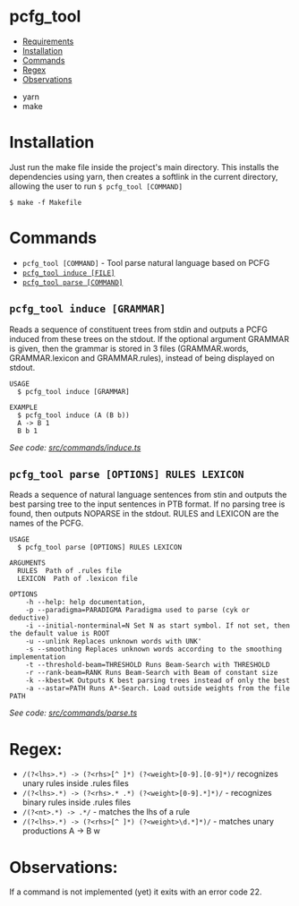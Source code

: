 pcfg_tool
=========

<!-- toc -->
* [Requirements](#requirements)
* [Installation](#installation)
* [Commands](#commands)
* [Regex](#regex)
* [Observations](#obs)
<!-- tocstop -->

<!-- requirements -->
- yarn
- make
<!-- requirementsstop -->
# Installation
Just run the make file inside the project's main directory. This installs the dependencies using yarn, then creates a softlink in the current directory, allowing the user to run
`$ pcfg_tool [COMMAND]`
<!-- installation -->
```sh-session
$ make -f Makefile
```
<!-- usagestop -->
# Commands
<!-- commands -->
* `pcfg_tool [COMMAND]` - Tool parse natural language based on PCFG
* [`pcfg_tool induce [FILE]`](#pcfg_tool-induce)
* [`pcfg_tool parse [COMMAND]`](#pcfg_tool-parse)

## `pcfg_tool induce [GRAMMAR]`

Reads a sequence of constituent trees from stdin and outputs a PCFG induced from these trees on the stdout.
If the optional argument GRAMMAR is given, then the grammar
is stored in 3 files (GRAMMAR.words, GRAMMAR.lexicon and GRAMMAR.rules), instead of being displayed on stdout.

```
USAGE
  $ pcfg_tool induce [GRAMMAR]

EXAMPLE
  $ pcfg_tool induce (A (B b))
  A -> B 1
  B b 1
```

_See code: [src/commands/induce.ts](https://github.com/g-lopes/pcfg_tool_2/blob/master/src/commands/induce.ts)_

## `pcfg_tool parse [OPTIONS] RULES LEXICON`

Reads a sequence of natural language sentences from stin and outputs the best parsing tree to the input sentences in PTB format. If no parsing tree is found, then outputs NOPARSE <sentence> in the stdout. RULES and LEXICON are the names of the PCFG.

```
USAGE
  $ pcfg_tool parse [OPTIONS] RULES LEXICON

ARGUMENTS
  RULES  Path of .rules file
  LEXICON  Path of .lexicon file

OPTIONS
    -h --help: help documentation,
    -p --paradigma=PARADIGMA Paradigma used to parse (cyk or deductive)
    -i --initial-nonterminal=N Set N as start symbol. If not set, then the default value is ROOT
    -u --unlink Replaces unknown words with UNK'
    -s --smoothing Replaces unknown words according to the smoothing implementation
    -t --threshold-beam=THRESHOLD Runs Beam-Search with THRESHOLD
    -r --rank-beam=RANK Runs Beam-Search with Beam of constant size
    -k --kbest=K Outputs K best parsing trees instead of only the best
    -a --astar=PATH Runs A*-Search. Load outside weights from the file PATH
```

_See code: [src/commands/parse.ts](https://github.com/g-lopes/pcfg_tool_2/blob/master/src/commands/parse.ts)_
<!-- commandsstop -->

<!-- regex -->
# Regex:
 - `/(?<lhs>.*) -> (?<rhs>[^ ]*) (?<weight>[0-9].[0-9]*)/` recognizes unary rules inside .rules files
- `/(?<lhs>.*) -> (?<rhs>.* .*) (?<weight>[0-9].*]*)/` - recognizes binary rules inside .rules files
- `/(?<nt>.*) -> .*/` - matches the lhs of a rule
- `/(?<lhs>.*) -> (?<rhs>[^ ]*) (?<weight>\d.*]*)/` - matches unary productions A -> B w
<!-- regexstop -->

<!-- obs -->
# Observations:
If a command is not implemented (yet) it exits with an error code 22.
<!-- obsstop -->
